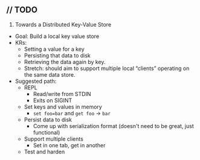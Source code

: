 // TODO
-----
1. Towards a Distributed Key-Value Store
  - Goal: Build a local key value store
  - KRs:
    - Setting a value for a key
    - Persisting that data to disk
    - Retrieving the data again by key.
    - Stretch: should aim to support multiple local “clients” operating on the same data store.
  - Suggested path:
    - REPL
      - Read/write from STDIN
      - Exits on SIGINT
    - Set keys and values in memory
      - `set foo=bar` and `get foo` -> `bar`
    - Persist data to disk
      - Come up with serialization format (doesn't need to be great, just functional)
    - Support multiple clients
      - Set in one tab, get in another
    - Test and harden
